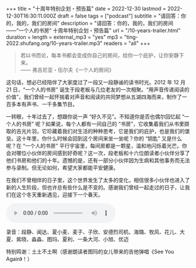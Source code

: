 +++
title = "十周年特别企划・预告篇"
date = 2022-12-30
lastmod = 2022-12-30T16:30:11.000Z
draft = false
tags = ["podcast"]
subtitle = "请回答：你的，我的，我们的房间"
description = "请回答：你的，我的，我们的房间 ——“一个人的书房” 十周年特别企划・预告篇"
url = "/10-years-trailer.html"
duration = 
length = 
external_mp3 = "yes"
mp3 = "ting-2022.shufang.org/10-years-trailer.mp3"
readers = "all"
+++

> 若以书而论，每本书都会变成你自己的房间，给你一个庇护，让你安静下来。  
> —— 弗吉尼亚・伍尔夫《一个人的房间》

这句话，想必已经陪伴了大家度过了一段又一段静谧的读书时光。2012 年 12 月 21 日，“一个人的书房” 诞生于段老板与几位老友的一次相聚。“用声音传递阅读的价值”，我们曾经一起怀揣着对声音和阅读的共同梦想从五湖四海而来，制作了一百多本有声书、一千多集节目。

一转眼，十年过去了，想跟你说一声 “好久不见”。不知道你是否也偶尔回忆起 “一个人的书房” 呢？如果说，每个人都有一间自己的 “书房”，它收集着我们从书里撷取的吉光片羽，它珍藏着我们对生活的种种思考，它是我们的庇护，也是我们的堡垒。这十年里，你什么时候会回到这个房间来坐一坐呢？你的 “钥匙” 又是什么呢？在 “一个人的书房” 平行宇宙里，每间房都是一颗星，温和地闪烁着光芒。你会对哪位小伙伴的房间感到好奇呢？这一次，段老板和十六位朗读者小伙伴分享了他们书房和他们的十年。遗憾的是，还有一部分小伙伴因为生病和其他事务而无法参与录制。但无论如何，希望大家都能平安健康。

在我们不曾相伴的日子里，这个世界发生了太多的变化，相信很多小伙伴也进入了新的人生阶段，但也许总有些什么是不变的。感谢我们曾经一起走过的日子，让我们在这个冬天重新遇见，迎接下一个春天。

<audio controls="">
<source src="//ting-2022.shufang.org/10-years-trailer.mp3" type="audio/mpeg">
<embed src="//ting-2022.shufang.org/10-years-trailer.mp3"></audio>

录音：段静、闻达、夏小麦、麦子、子欣、安德烈司机、海璐、牧风、花儿、大夏、紫晓、淼淼、图玛、夏利、一条大河、小旭、优迈

特别鸣谢：土土不土啊（感谢朗读者图玛的女儿带来的吉他弹唱《See You Again》！）

